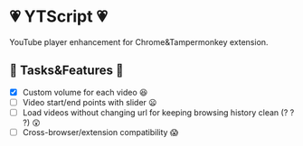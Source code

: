 # :heartpulse: YTScript :heartpulse:
YouTube player enhancement for Chrome&amp;Tampermonkey extension.

## :wrench: Tasks&Features :wrench:
- [x] Custom volume for each video :satisfied:
- [ ] Video start/end points with slider :frowning:
- [ ] Load videos without changing url for keeping browsing history clean (? ? ?) :astonished:
- [ ] Cross-browser/extension compatibility :scream:
